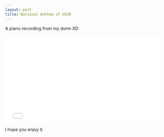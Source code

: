 ```yaml
---
layout: post
title: National Anthem of USSR
---
```


A piano recording from my dorm XD

<div style="position:relative;padding-bottom:56.25%;background-color: black;height:0;"><iframe src="//player.bilibili.com/player.html?aid=46241035&amp;cid=81016481&amp;page=1" scrolling="no" border="0" frameborder="no" framespacing="0" allowfullscreen="true" style="position:absolute;top:0;left:0; height: 100%; width: 100%;"> </iframe>
</div>

I hope you enjoy it.
